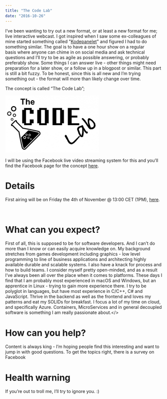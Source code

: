 ```yaml
---
title: "The Code Lab"
date: "2016-10-26"
---
```


I’ve been wanting to try out a new format, or at least a new format for me; live interactive webcast. I got inspired when I saw some ex-colleagues of mine started something called "[Kodepanelet](http://kodepanelet.no)" and figured I had to do something similar. The goal is to have a one hour show on a regular basis where anyone can chime in on social media and ask technical questions and I’ll try to be as agile as possible answering, or probably preferably show. Some things I can answer live - other things might need preparation for a later show, or a follow up in a blogpost or similar. This part is still a bit fuzzy. To be honest, since this is all new and I’m trying something out - the format will more than likely change over time.

The concept is called “The Code Lab”;

![TheCodeLab.png](images/TheCodeLab-300x182.png)

I will be using the Facebook live video streaming system for this and you’ll find the Facebook page for the concept [here](http://thecodelab.tv/).

# Details

First airing will be on Friday the 4th of November @ 13:00 CET (1PM), [here](http://thecodelab.tv/).

 

# What can you expect?

First of all, this is supposed to be for software developers. And I can’t do more than I know or can easily acquire knowledge on. My background stretches from games development including graphics - low level programming to line of business applications and architecting highly available durable and scalable systems. I also have a knack for process and how to build teams. I consider myself pretty open-minded, and as a result I’ve always been all over the place when it comes to platforms. These days I find that I am probably most experienced in macOS and Windows, but an apprentice in Linux - trying to gain more experience there. I try to be polyglot in languages, but have most experience in C/C++, C# and JavaScript. Thrive in the backend as well as the frontend and loves my patterns and eat my SOLIDs for breakfast. I focus a lot of my time on cloud, and specifically Azure. Containers, MicroServices and in general decoupled software is something I am really passionate about.</>

# How can you help?

Content is always king - I’m hoping people find this interesting and want to jump in with good questions. To get the topics right, there is a survey on Facebook

# Health warning

If you’re out to troll me, I’ll try to ignore you. :)
